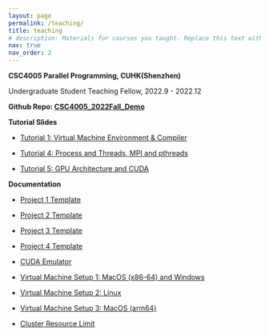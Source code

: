```yaml
---
layout: page
permalink: /teaching/
title: teaching
# description: Materials for courses you taught. Replace this text with your description.
nav: true
nav_order: 2
---
```


**CSC4005 Parallel Programming, CUHK(Shenzhen)** 

Undergraduate Student Teaching Fellow, 2022.9 - 2022.12

**Github Repo: [CSC4005_2022Fall_Demo](https://github.com/bokesyo/CSC4005_2022Fall_Demo)**

**Tutorial Slides**

- [Tutorial 1: Virtual Machine Environment & Compiler](/assets/teaching/CSC4005/CSC4005_Tutorial1.pdf)

- [Tutorial 4: Process and Threads, MPI and pthreads](/assets/teaching/CSC4005/CSC4005_Tutorial4_v2.pdf)

- [Tutorial 5: GPU Architecture and CUDA](/assets/teaching/CSC4005/CSC4005_Tutorial5_v3.pdf)

**Documentation**

- [Project 1 Template](/assets/teaching/CSC4005/project1.pdf)

- [Project 2 Template](/assets/teaching/CSC4005/project2.pdf)

- [Project 3 Template](/assets/teaching/CSC4005/project3.pdf)

- [Project 4 Template](/assets/teaching/CSC4005/project4.pdf)

- [CUDA Emulator](/assets/teaching/CSC4005/CUDA_Emulator_Manual.pdf)

- [Virtual Machine Setup 1: MacOS (x86-64) and Windows](/assets/teaching/CSC4005/vm_setup.pdf)

- [Virtual Machine Setup 2: Linux](/assets/teaching/CSC4005/vm_setup_for_linux.pdf)

- [Virtual Machine Setup 3: MacOS (arm64)](/assets/teaching/CSC4005/vm_setup_mac_arm.pdf)

- [Cluster Resource Limit](/assets/teaching/CSC4005/Cluster_Resource_Limit.pdf)









